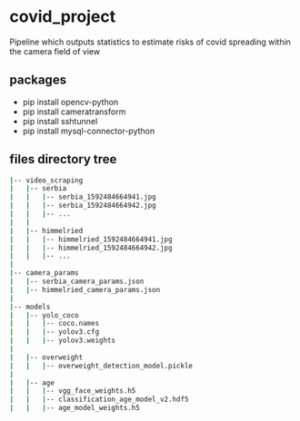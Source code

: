 # covid_project
Pipeline which outputs statistics to estimate risks of covid spreading within the camera field of view

## packages

- pip install opencv-python
- pip install cameratransform
- pip install sshtunnel
- pip install mysql-connector-python

## files directory tree
```bash
|-- video_scraping
|   |-- serbia
|   |   |-- serbia_1592484664941.jpg
|   |   |-- serbia_1592484664942.jpg
|   |   |-- ...
|   |
|   |-- himmelried
|   |   |-- himmelried_1592484664941.jpg
|   |   |-- himmelried_1592484664942.jpg
|   |   |-- ...
|
|-- camera_params
|   |-- serbia_camera_params.json
|   |-- himmelried_camera_params.json
|
|-- models
|   |-- yolo_coco
|   |   |-- coco.names
|   |   |-- yolov3.cfg
|   |   |-- yolov3.weights
|
|   |-- overweight
|   |   |-- overweight_detection_model.pickle
|
|   |-- age
|   |   |-- vgg_face_weights.h5
|   |   |-- classification_age_model_v2.hdf5
|   |   |-- age_model_weights.h5
```
